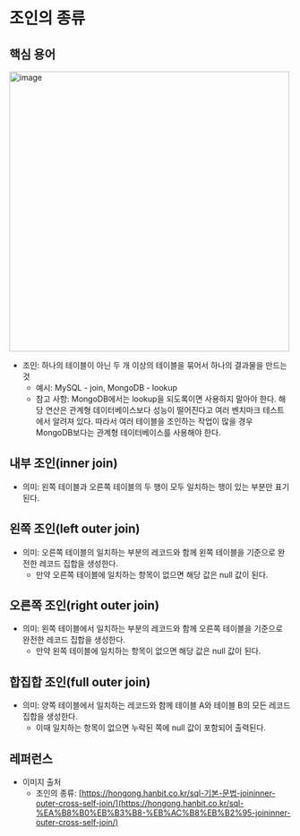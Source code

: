 # 조인의 종류

## 핵심 용어

<img width="500" alt="image" src="https://github.com/BCS-study/basic-computer-science/assets/123712285/ae68e2cc-5cd8-424b-9e10-05897ddfb039">

- 조인: 하나의 테이블이 아닌 두 개 이상의 테이블을 묶어서 하나의 결과물을 만드는 것
    - 예시: MySQL - join, MongoDB - lookup
    - 참고 사항: MongoDB에서는 lookup을 되도록이면 사용하지 말아야 한다. 해당 연산은 관계형 데이터베이스보다 성능이 떨어진다고 여러 벤치마크 테스트에서 알려져 있다. 따라서 여러 테이블을 조인하는 작업이 많을 경우 MongoDB보다는 관계형 테이터베이스를 사용해야 한다.

## 내부 조인(inner join)

- 의미: 왼쪽 테이블과 오른쪽 테이블의 두 행이 모두 일치하는 행이 있는 부분만 표기된다.

## 왼쪽 조인(left outer join)

- 의미: 오른쪽 테이블의 일치하는 부분의 레코드와 함께 왼쪽 테이블을 기준으로 완전한 레코드 집합을 생성한다.
    - 만약 오른쪽 테이블에 일치하는 항목이 없으면 해당 값은 null 값이 된다.

## 오른쪽 조인(right outer join)

- 의미: 왼쪽 테이블에서 일치하는 부분의 레코드와 함께 오른쪽 테이블을 기준으로 완전한 레코드 집합을 생성한다.
    - 만약 왼쪽 테이블에 일치하는 항목이 없으면 해당 값은 null 값이 된다.

## 합집합 조인(full outer join)

- 의미: 양쪽 테이블에서 일치하는 레코드와 함께 테이블 A와 테이블 B의 모든 레코드 집합을 생성한다.
    - 이때 일치하는 항목이 없으면 누락된 쪽에 null 값이 포함되어 출력된다.

## 레퍼런스

- 이미지 출처
    - 조인의 종류: [https://hongong.hanbit.co.kr/sql-기본-문법-joininner-outer-cross-self-join/](https://hongong.hanbit.co.kr/sql-%EA%B8%B0%EB%B3%B8-%EB%AC%B8%EB%B2%95-joininner-outer-cross-self-join/)